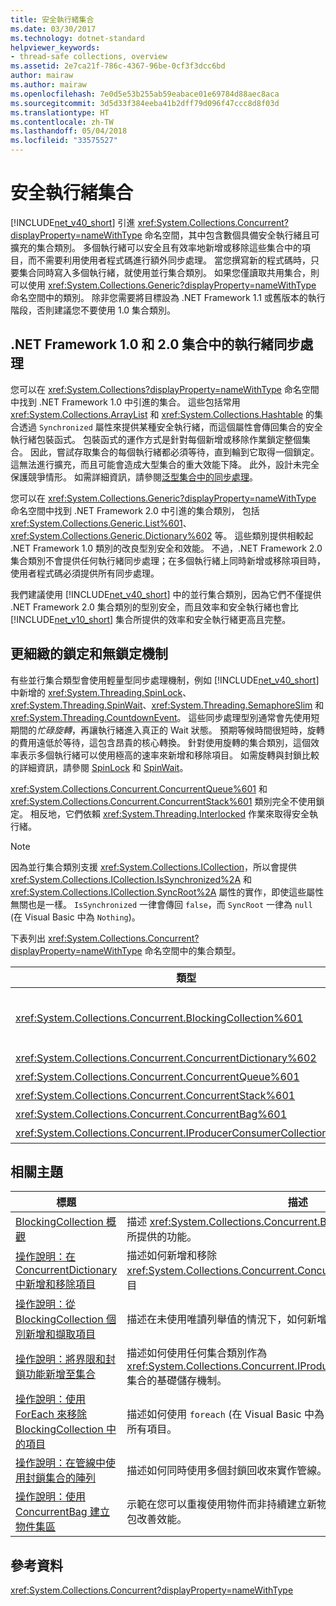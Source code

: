 ```yaml
---
title: 安全執行緒集合
ms.date: 03/30/2017
ms.technology: dotnet-standard
helpviewer_keywords:
- thread-safe collections, overview
ms.assetid: 2e7ca21f-786c-4367-96be-0cf3f3dcc6bd
author: mairaw
ms.author: mairaw
ms.openlocfilehash: 7e0d5e53b255ab59eabace01e69784d88aec8aca
ms.sourcegitcommit: 3d5d33f384eeba41b2dff79d096f47ccc8d8f03d
ms.translationtype: HT
ms.contentlocale: zh-TW
ms.lasthandoff: 05/04/2018
ms.locfileid: "33575527"
---
```

# <a name="thread-safe-collections"></a>安全執行緒集合
[!INCLUDE[net_v40_short](../../../../includes/net-v40-short-md.md)] 引進 <xref:System.Collections.Concurrent?displayProperty=nameWithType> 命名空間，其中包含數個具備安全執行緒且可擴充的集合類別。 多個執行緒可以安全且有效率地新增或移除這些集合中的項目，而不需要利用使用者程式碼進行額外同步處理。 當您撰寫新的程式碼時，只要集合同時寫入多個執行緒，就使用並行集合類別。 如果您僅讀取共用集合，則可以使用 <xref:System.Collections.Generic?displayProperty=nameWithType> 命名空間中的類別。 除非您需要將目標設為 .NET Framework 1.1 或舊版本的執行階段，否則建議您不要使用 1.0 集合類別。  
  
## <a name="thread-synchronization-in-the-net-framework-10-and-20-collections"></a>.NET Framework 1.0 和 2.0 集合中的執行緒同步處理  
 您可以在 <xref:System.Collections?displayProperty=nameWithType> 命名空間中找到 .NET Framework 1.0 中引進的集合。 這些包括常用 <xref:System.Collections.ArrayList> 和 <xref:System.Collections.Hashtable> 的集合透過 `Synchronized` 屬性來提供某種安全執行緒，而這個屬性會傳回集合的安全執行緒包裝函式。 包裝函式的運作方式是針對每個新增或移除作業鎖定整個集合。 因此，嘗試存取集合的每個執行緒都必須等待，直到輪到它取得一個鎖定。 這無法進行擴充，而且可能會造成大型集合的重大效能下降。 此外，設計未完全保護競爭情形。 如需詳細資訊，請參閱[泛型集合中的同步處理](https://blogs.msdn.microsoft.com/bclteam/2005/03/15/synchronization-in-generic-collections-brian-grunkemeyer/)。  
  
 您可以在 <xref:System.Collections.Generic?displayProperty=nameWithType> 命名空間中找到 .NET Framework 2.0 中引進的集合類別， 包括 <xref:System.Collections.Generic.List%601>、<xref:System.Collections.Generic.Dictionary%602> 等。 這些類別提供相較起 .NET Framework 1.0 類別的改良型別安全和效能。 不過，.NET Framework 2.0 集合類別不會提供任何執行緒同步處理；在多個執行緒上同時新增或移除項目時，使用者程式碼必須提供所有同步處理。  
  
 我們建議使用 [!INCLUDE[net_v40_short](../../../../includes/net-v40-short-md.md)] 中的並行集合類別，因為它們不僅提供 .NET Framework 2.0 集合類別的型別安全，而且效率和安全執行緒也會比 [!INCLUDE[net_v10_short](../../../../includes/net-v10-short-md.md)] 集合所提供的效率和安全執行緒更高且完整。  
  
## <a name="fine-grained-locking-and-lock-free-mechanisms"></a>更細緻的鎖定和無鎖定機制  
 有些並行集合類型會使用輕量型同步處理機制，例如 [!INCLUDE[net_v40_short](../../../../includes/net-v40-short-md.md)] 中新增的 <xref:System.Threading.SpinLock>、<xref:System.Threading.SpinWait>、<xref:System.Threading.SemaphoreSlim> 和 <xref:System.Threading.CountdownEvent>。 這些同步處理型別通常會先使用短期間的*忙碌旋轉*，再讓執行緒進入真正的 Wait 狀態。 預期等候時間很短時，旋轉的費用遠低於等待，這包含昂貴的核心轉換。 針對使用旋轉的集合類別，這個效率表示多個執行緒可以使用極高的速率來新增和移除項目。 如需旋轉與封鎖比較的詳細資訊，請參閱 [SpinLock](../../../../docs/standard/threading/spinlock.md) 和 [SpinWait](../../../../docs/standard/threading/spinwait.md)。  
  
 <xref:System.Collections.Concurrent.ConcurrentQueue%601> 和 <xref:System.Collections.Concurrent.ConcurrentStack%601> 類別完全不使用鎖定。 相反地，它們依賴 <xref:System.Threading.Interlocked> 作業來取得安全執行緒。  
  
> [!NOTE]
>  因為並行集合類別支援 <xref:System.Collections.ICollection>，所以會提供 <xref:System.Collections.ICollection.IsSynchronized%2A> 和 <xref:System.Collections.ICollection.SyncRoot%2A> 屬性的實作，即使這些屬性無關也是一樣。 `IsSynchronized` 一律會傳回 `false`，而 `SyncRoot` 一律為 `null` (在 Visual Basic 中為 `Nothing`)。  
  
 下表列出 <xref:System.Collections.Concurrent?displayProperty=nameWithType> 命名空間中的集合類型。  
  
|類型|描述|  
|----------|-----------------|  
|<xref:System.Collections.Concurrent.BlockingCollection%601>|提供任何可實作 <xref:System.Collections.Concurrent.IProducerConsumerCollection%601> 之類型的界限和封鎖功能。 如需詳細資訊，請參閱 [BlockingCollection 概觀](../../../../docs/standard/collections/thread-safe/blockingcollection-overview.md)。|  
|<xref:System.Collections.Concurrent.ConcurrentDictionary%602>|索引鍵/值組字典的安全執行緒實作。|  
|<xref:System.Collections.Concurrent.ConcurrentQueue%601>|FIFO (先進先出) 佇列的安全執行緒實作。|  
|<xref:System.Collections.Concurrent.ConcurrentStack%601>|LIFO (後進先出) 堆疊的安全執行緒實作。|  
|<xref:System.Collections.Concurrent.ConcurrentBag%601>|未排序元素集合的安全執行緒實作。|  
|<xref:System.Collections.Concurrent.IProducerConsumerCollection%601>|類型必須實作以在 `BlockingCollection` 中使用的介面。|  
  
## <a name="related-topics"></a>相關主題  
  
|標題|描述|  
|-----------|-----------------|  
|[BlockingCollection 概觀](../../../../docs/standard/collections/thread-safe/blockingcollection-overview.md)|描述 <xref:System.Collections.Concurrent.BlockingCollection%601> 類型所提供的功能。|  
|[操作說明：在 ConcurrentDictionary 中新增和移除項目](../../../../docs/standard/collections/thread-safe/how-to-add-and-remove-items.md)|描述如何新增和移除 <xref:System.Collections.Concurrent.ConcurrentDictionary%602> 中的項目|  
|[操作說明：從 BlockingCollection 個別新增和擷取項目](../../../../docs/standard/collections/thread-safe/how-to-add-and-take-items.md)|描述在未使用唯讀列舉值的情況下，如何新增和擷取封鎖回收中的項目。|  
|[操作說明：將界限和封鎖功能新增至集合](../../../../docs/standard/collections/thread-safe/how-to-add-bounding-and-blocking.md)|描述如何使用任何集合類別作為 <xref:System.Collections.Concurrent.IProducerConsumerCollection%601> 集合的基礎儲存機制。|  
|[操作說明：使用 ForEach 來移除 BlockingCollection 中的項目](../../../../docs/standard/collections/thread-safe/how-to-use-foreach-to-remove.md)|描述如何使用 `foreach` (在 Visual Basic 中為 `For Each`) 來移除封鎖集合中的所有項目。|  
|[操作說明：在管線中使用封鎖集合的陣列](../../../../docs/standard/collections/thread-safe/how-to-use-arrays-of-blockingcollections.md)|描述如何同時使用多個封鎖回收來實作管線。|  
|[操作說明：使用 ConcurrentBag 建立物件集區](../../../../docs/standard/collections/thread-safe/how-to-create-an-object-pool.md)|示範在您可以重複使用物件而非持續建立新物件的情況下，如何使用並行資料包改善效能。|  
  
## <a name="reference"></a>參考資料  
 <xref:System.Collections.Concurrent?displayProperty=nameWithType>
